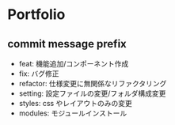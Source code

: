 # Portfolio

## commit message prefix

- feat: 機能追加/コンポーネント作成
- fix: バグ修正
- refactor: 仕様変更に無関係なリファクタリング
- setting: 設定ファイルの変更/フォルダ構成変更
- styles: css やレイアウトのみの変更
- modules: モジュールインストール
